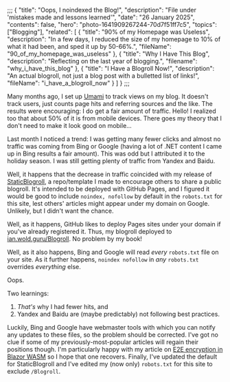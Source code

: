 ;;;
{
	"title": "Oops, I noindexed the Blog!",
	"description": "File under 'mistakes made and lessons learned'",
	"date": "26 January 2025",
	"contents": false,
	"hero": "photo-1641909267244-70d7f51ff7c5",
    "topics": ["Blogging"],
    "related": [
        { "title": "90% of my Homepage was Useless", "description": "In a few days, I reduced the size of my homepage to 10% of what it had been, and sped it up by 50-66%.", "fileName": "90_of_my_homepage_was_useless" },
        { "title": "Why I Have This Blog", "description": "Reflecting on the last year of blogging.", "filename": "why_i_have_this_blog" },
		{ "title": "I Have a Blogroll Now!", "description": "An actual blogroll, not just a blog post with a bulletted list of links!", "fileName": "i_have_a_blogroll_now" }
    ]
}
;;;

Many months ago, I set up [Umami](https://umami.is/) to track views on my blog. It doesn't track users, just counts page hits and referring sources and the like. The results were encouraging: I do get a fair amount of traffic. Hello! I realized too that about 50% of it is from mobile devices. There goes my theory that I don't need to make it look good on mobile...

Last month I noticed a trend: I was getting many fewer clicks and almost no traffic was coming from Bing or Google (having a lot of .NET content I came up in Bing results a fair amount). This was odd but I attributed it to the holiday season. I was still getting plenty of traffic from Yandex and Baidu.

Well, it happens that the decrease in traffic coincided with my release of [StaticBlogroll](https://github.com/IanWold/StaticBlogroll), a repo/template I made to encourage others to share a public blogroll. It's intended to be deployed with GitHub Pages, and I figured it would be good to include `noindex, nofollow` by default in the `robots.txt` for this site, lest others' articles might appear under my domain on Google. Unlikely, but I didn't want the chance.

Well, as it happens, GitHub likes to deploy Pages sites under your domain if you've already registered it. Thus, my blogroll deployed to [ian.wold.guru/Blogroll](https://ian.wold.guru/Blogroll). No problem by my book!

Well, as it also happens, Bing and Google will read _every_ `robots.txt` file on your site. As it further happens, `noindex nofollow` in _any_ `robots.txt` overrides _everything_ else.

Oops.

Two learnings:

1. _That's_ why I had fewer hits, and
2. Yandex and Baidu are (maybe predictably) not following best practices.

Luckily, Bing and Google have webmaster tools with which you can notify any updates to these files, so the problem should be corrected. I've got no clue if some of my previously-most-popular articles will regain their positions though. I'm particularly happy with my article on [E2E encryption in Blazor WASM](https://ian.wold.guru/Posts/end_to_end_encryption_witn_blazor_wasm.html) so I hope that one recovers. Finally, I've updated the default for StaticBlogroll and I've edited my (now only) `robots.txt` for this site to exclude `/Blogroll`.
